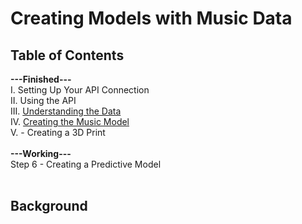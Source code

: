 <h1>Creating Models with Music Data</h1> 

<h2>Table of Contents</h2>
<b>---Finished---</b><br>
I. Setting Up Your API Connection<br>
II. Using the API<br>
III. <a href = 'https://nbviewer.org/github/JonYarber/music_modeling/blob/main/3.%20Understanding%20the%20Data.ipnyb'>Understanding the Data</a><br>
IV. <a href = 'https://nbviewer.org/github/JonYarber/music_modeling/blob/main/4.%20Creating%20the%20Music%20Model.ipynb'>Creating the Music Model</a><br>
V. - Creating a 3D Print <br>
<br>
<b>---Working---</b><br>
Step 6 - Creating a Predictive Model<br>
<br>
<h2>Background</h2>



